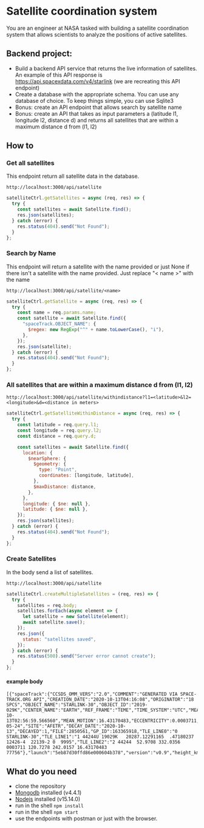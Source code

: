 # Satellite coordination system

You are an engineer at NASA tasked with building a satellite coordination system that allows scientists to analyze the positions of active satellites.

## Backend project:

- Build a backend API service that returns the live information of satellites. An example of this API response is https://api.spacexdata.com/v4/starlink (we are recreating this API endpoint)
- Create a database with the appropriate schema. You can use any database of choice. To keep things simple, you can use Sqlite3
- Bonus: create an API endpoint that allows search by satellite name
- Bonus: create an API that takes as input parameters a (latitude l1, longitude l2, distance d) and returns all satellites that are within a maximum distance d from (l1, l2)

## How to

### Get all satellites

This endpoint return all satellite data in the database.

```
http://localhost:3000/api/satellite
```

```js
satelliteCtrl.getSatellites = async (req, res) => {
  try {
    const satellites = await Satellite.find();
    res.json(satellites);
  } catch (error) {
    res.status(404).send("Not Found");
  }
};
```

### Search by Name

This endpoint will return a satellite with the name provided or just None if there isn't a satellite with the name provided.
Just replace "< name >" with the name

```
http://localhost:3000/api/satellite/<name>
```

```js
satelliteCtrl.getSatellite = async (req, res) => {
  try {
    const name = req.params.name;
    const satellite = await Satellite.find({
      "spaceTrack.OBJECT_NAME": {
        $regex: new RegExp("^" + name.toLowerCase(), "i"),
      },
    });
    res.json(satellite);
  } catch (error) {
    res.status(404).send("Not Found");
  }
};
```

### All satellites that are within a maximum distance d from (l1, l2)

```
http://localhost:3000/api/satellite/withindistance?l1=<latitude>&l2=<longitude>&d=<distance in meters>
```

```js
satelliteCtrl.getSatelliteWithinDistance = async (req, res) => {
  try {
    const latitude = req.query.l1;
    const longitude = req.query.l2;
    const distance = req.query.d;

    const satellites = await Satellite.find({
      location: {
        $nearSphere: {
          $geometry: {
            type: "Point",
            coordinates: [longitude, latitude],
          },
          $maxDistance: distance,
        },
      },
      longitude: { $ne: null },
      latitude: { $ne: null },
    });
    res.json(satellites);
  } catch (error) {
    res.status(404).send("Not Found");
  }
};
```

### Create Satellites

In the body send a list of satellites.

```
http://localhost:3000/api/satellite
```

```js
satelliteCtrl.createMultipleSatellites = (req, res) => {
  try {
    satellites = req.body;
    satellites.forEach(async element => {
      let satellite = new Satellite(element);
      await satellite.save();
    });
    res.json({
      status: "satellites saved",
    });
  } catch (error) {
    res.status(500).send("Server error cannot create");
  }
};
```

#### example body

```
[{"spaceTrack":{"CCSDS_OMM_VERS":"2.0","COMMENT":"GENERATED VIA SPACE-TRACK.ORG API","CREATION_DATE":"2020-10-13T04:16:08","ORIGINATOR":"18 SPCS","OBJECT_NAME":"STARLINK-30","OBJECT_ID":"2019-029K","CENTER_NAME":"EARTH","REF_FRAME":"TEME","TIME_SYSTEM":"UTC","MEAN_ELEMENT_THEORY":"SGP4","EPOCH":"2020-10-13T02:56:59.566560","MEAN_MOTION":16.43170483,"ECCENTRICITY":0.0003711,"INCLINATION":52.9708,"RA_OF_ASC_NODE":332.0356,"ARG_OF_PERICENTER":120.7278,"MEAN_ANOMALY":242.0157,"EPHEMERIS_TYPE":0,"CLASSIFICATION_TYPE":"U","NORAD_CAT_ID":44244,"ELEMENT_SET_NO":999,"REV_AT_EPOCH":7775,"BSTAR":0.0022139,"MEAN_MOTION_DOT":0.47180237,"MEAN_MOTION_DDOT":0.000012426,"SEMIMAJOR_AXIS":6535.519,"PERIOD":87.635,"APOAPSIS":159.809,"PERIAPSIS":154.958,"OBJECT_TYPE":"PAYLOAD","RCS_SIZE":"LARGE","COUNTRY_CODE":"US","LAUNCH_DATE":"2019-05-24","SITE":"AFETR","DECAY_DATE":"2020-10-13","DECAYED":1,"FILE":2850561,"GP_ID":163365918,"TLE_LINE0":"0 STARLINK-30","TLE_LINE1":"1 44244U 19029K   20287.12291165  .47180237  12426-4  22139-2 0  9995","TLE_LINE2":"2 44244  52.9708 332.0356 0003711 120.7278 242.0157 16.43170483 77756"},"launch":"5eb87d30ffd86e000604b378","version":"v0.9","height_km":null,"latitude":null,"longitude":null,"velocity_kms":null,"id":"5eed770f096e59000698560d"}]
```

## What do you need

- clone the repository
- [Mongodb](https://www.mongodb.com/) installed (v4.4.1)
- [Nodejs](https://nodejs.org/) installed (v15.14.0)
- run in the shell `npm install`
- run in the shell `npm start`
- use the endpoints with postman or just with the browser.
